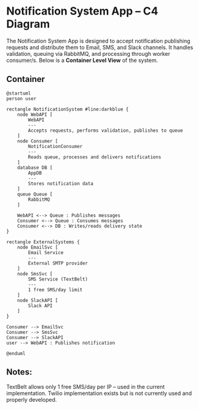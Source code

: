 # Notification System App – C4 Diagram

The Notification System App is designed to accept notification publishing requests and distribute them to Email, SMS, and Slack channels. It handles validation, queuing via RabbitMQ, and processing through worker consumer/s. Below is a **Container Level View** of the system.

## Container

```plantuml
@startuml
person user

rectangle NotificationSystem #line:darkblue {
    node WebAPI [
        WebAPI
        ---
        Accepts requests, performs validation, publishes to queue
    ]
    node Consumer [
        NotificationConsumer
        ---
        Reads queue, processes and delivers notifications
    ]
    database DB [
        AppDB
        ---
        Stores notification data
    ]
    queue Queue [
        RabbitMQ
    ]

    WebAPI <--> Queue : Publishes messages
    Consumer <--> Queue : Consumes messages
    Consumer <--> DB : Writes/reads delivery state
}

rectangle ExternalSystems {
    node EmailSvc [
        Email Service
        ---
        External SMTP provider
    ]
    node SmsSvc [
        SMS Service (TextBelt)
        ---
        1 free SMS/day limit
    ]
    node SlackAPI [
        Slack API
    ]
}

Consumer --> EmailSvc
Consumer --> SmsSvc
Consumer --> SlackAPI
user --> WebAPI : Publishes notification

@enduml
```

## Notes:
TextBelt allows only 1 free SMS/day per IP – used in the current implementation. 
Twilio implementation exists but is not currently used and properly developed.
